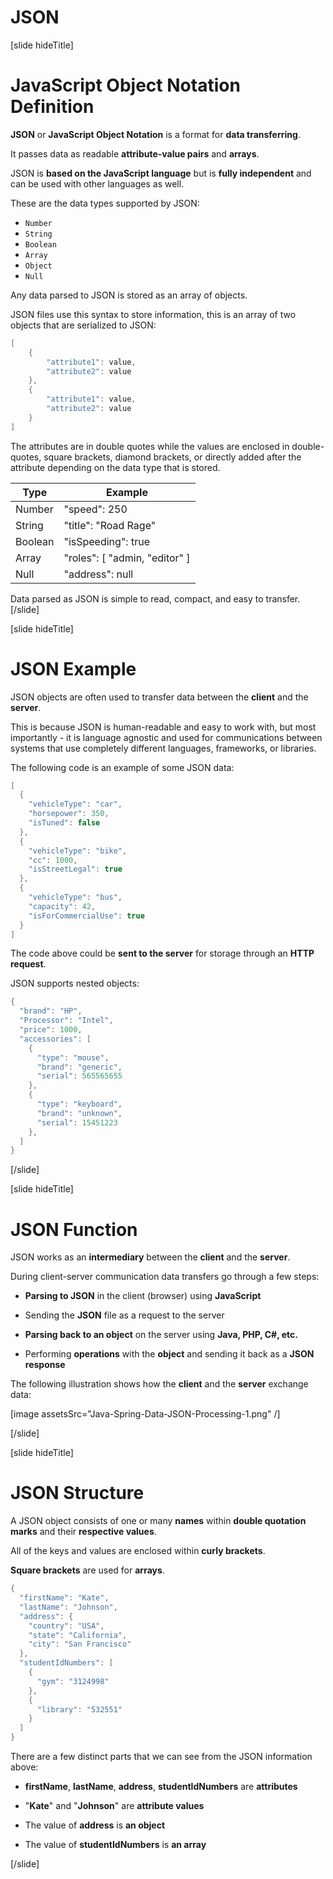 # JSON

[slide hideTitle]

# JavaScript Object Notation Definition

**JSON** or **JavaScript Object Notation** is a format for **data transferring**.

It passes data as readable **attribute-value pairs** and **arrays**.

JSON is **based on the JavaScript language** but is **fully independent** and can be used with other languages as well.

These are the data types supported by JSON:
  - `Number`
  - `String`
  - `Boolean`
  - `Array`
  - `Object`
  - `Null`


Any data parsed to JSON is stored as an array of objects.

JSON files use this syntax to store information, this is an array of two objects that are serialized to JSON:

```java
[
    {
        "attribute1": value,
        "attribute2": value
    },
    {
        "attribute1": value,
        "attribute2": value
    }
]
```

The attributes are in double quotes while the values are enclosed in double-quotes, square brackets, diamond brackets, or directly added after the attribute depending on the data type that is stored.


| Type | Example |
| --- | --- | 
| Number | "speed": 250 |
| String | "title": "Road Rage"  |
| Boolean | "isSpeeding": true |
| Array | "roles": [ "admin, "editor" ] |
| Null | "address": null |


Data parsed as JSON is simple to read, compact, and easy to transfer.
[/slide]

[slide hideTitle]

# JSON Example

JSON objects are often used to transfer data between the **client** and the **server**.

This is because JSON is human-readable and easy to work with, but most importantly - it is language agnostic and used for communications between systems that use completely different languages, frameworks, or libraries.

The following code is an example of some JSON data:

```java
[
  {
    "vehicleType": "car",
    "horsepower": 350,
    "isTuned": false
  },
  {
    "vehicleType": "bike",
    "cc": 1000,
    "isStreetLegal": true
  },
  {
    "vehicleType": "bus",
    "capacity": 42,
    "isForCommercialUse": true
  }
]
```

The code above could be **sent to the server** for storage through an **HTTP request**.

JSON supports nested objects:

```java
{
  "brand": "HP",
  "Processor": "Intel",
  "price": 1000,
  "accessories": [
    {
      "type": "mouse",
      "brand": "generic",
      "serial": 565565655
    },
    {
      "type": "keyboard",
      "brand": "unknown",
      "serial": 15451223
    },
  ]
}
```


[/slide]

[slide hideTitle]

# JSON Function

JSON works as an **intermediary** between the **client** and the **server**.

During client-server communication data transfers go through a few steps:

- **Parsing to JSON** in the client (browser) using **JavaScript**

- Sending the **JSON** file as a request to the server

- **Parsing back to an object** on the server using **Java, PHP, C#, etc.**

- Performing **operations** with the **object** and sending it back as a **JSON response**

The following illustration shows how the **client** and the **server** exchange data:

[image assetsSrc="Java-Spring-Data-JSON-Processing-1.png" /]

[/slide]

[slide hideTitle]

# JSON Structure

A JSON object consists of one or many **names** within **double quotation marks** and their **respective values**.

All of the keys and values are enclosed within **curly brackets**.

**Square brackets** are used for **arrays**.

```java
{
  "firstName": "Kate",
  "lastName": "Johnson",
  "address": {
    "country": "USA",
    "state": "California",
    "city": "San Francisco"
  },
  "studentIdNumbers": [
    {
      "gym": "3124998"
    },
    {
      "library": "532551"
    }
  ]
}
```

There are a few distinct parts that we can see from the JSON information above:

- **firstName**, **lastName**, **address**, **studentIdNumbers** are **attributes**

- "**Kate**" and "**Johnson**" are **attribute values**

- The value of **address** is **an object**

- The value of **studentIdNumbers** is **an array**


[/slide]
